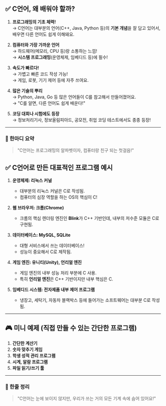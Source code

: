 ## ✅ C언어, 왜 배워야 할까?

1. **프로그래밍의 기초 체력!**  
   → C언어는 대부분의 언어(C++, Java, Python 등)의 **기본 개념**을 잘 담고 있어서, 배우면 다른 언어도 쉽게 이해돼요.

2. **컴퓨터와 가장 가까운 언어**  
   → 하드웨어(메모리, CPU 등)랑 소통하는 느낌!  
   → **시스템 프로그래밍**(운영체제, 임베디드 등)에 필수!

3. **속도가 빠르다!**  
   → 가볍고 빠른 코드 작성 가능!  
   → 게임, 로봇, 기기 제어 등에 자주 쓰여요.

4. **많은 기술의 뿌리**  
   → Python, Java, Go 등 많은 언어들이 C를 참고해서 만들어졌어요.  
   → "C를 알면, 다른 언어도 쉽게 배운다!"

5. **코딩 대회나 시험에도 등장**  
   → 정보처리기사, 정보올림피아드, 공모전, 취업 코딩 테스트에서도 종종 등장!

---

### 📌 한마디 요약  
> "C언어는 프로그래밍의 알파벳이자, 컴퓨터랑 친구 되는 첫걸음!"


## ✅ C언어로 만든 대표적인 프로그램 예시

1. **운영체제: 리눅스 커널**
   - 대부분의 리눅스 커널은 C로 작성됨.
   - 컴퓨터의 심장 역할을 하는 OS의 핵심이 C!

2. **웹 브라우저: 크롬(Chrome)**
   - 크롬의 핵심 렌더링 엔진인 **Blink**가 C++ 기반인데, 내부의 저수준 모듈은 C로 구현됨.

3. **데이터베이스: MySQL, SQLite**
   - 대형 서비스에서 쓰는 데이터베이스!  
   - 성능이 중요해서 C로 제작됨.

4. **게임 엔진: 유니티(Unity), 언리얼 엔진**
   - 게임 엔진의 내부 성능 처리 부분에 C 사용.  
   - 특히 **언리얼 엔진**은 C++ 기반이지만 내부 핵심은 C.

5. **임베디드 시스템: 전자제품 내부 제어 프로그램**
   - 냉장고, 세탁기, 자동차 블랙박스 등에 들어가는 소프트웨어는 대부분 C로 작성됨.

---

## 🎮 미니 예제 (직접 만들 수 있는 간단한 프로그램)

1. **간단한 계산기**  
2. **숫자 맞추기 게임**  
3. **학생 성적 관리 프로그램**  
4. **시계, 알람 프로그램**  
5. **파일 읽기/쓰기 툴**

---

### 📌 한줄 정리  
> "C언어는 눈에 보이지 않지만, 우리가 쓰는 거의 모든 기계 속에 숨어 있어요!"

